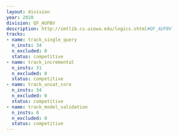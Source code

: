 ```yaml
---
layout: division
year: 2020
division: QF_AUFBV
description: http://smtlib.cs.uiowa.edu/logics.shtml#QF_AUFBV
tracks:
- name: track_single_query
  n_insts: 34
  n_excluded: 0
  status: competitive
- name: track_incremental
  n_insts: 31
  n_excluded: 0
  status: competitive
- name: track_unsat_core
  n_insts: 34
  n_excluded: 0
  status: competitive
- name: track_model_validation
  n_insts: 0
  n_excluded: 0
  status: competitive
---
```


